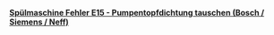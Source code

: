 [**Spülmaschine Fehler E15 - Pumpentopfdichtung tauschen (Bosch / Siemens / Neff)**](https://schraub-doc.de/reparaturanleitungen/geschirrspueler/bsh-spuelmaschine-fehler-e15-pumpentopfdichtung-tauschen)